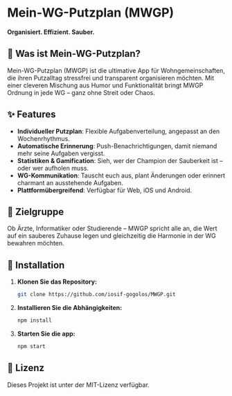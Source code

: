 # Mein-WG-Putzplan (MWGP)  
**Organisiert. Effizient. Sauber.**  

## 🧹 Was ist Mein-WG-Putzplan?  
Mein-WG-Putzplan (MWGP) ist die ultimative App für Wohngemeinschaften, die ihren Putzalltag stressfrei und transparent organisieren möchten. Mit einer cleveren Mischung aus Humor und Funktionalität bringt MWGP Ordnung in jede WG – ganz ohne Streit oder Chaos.  

## ✨ Features  
- **Individueller Putzplan**: Flexible Aufgabenverteilung, angepasst an den Wochenrhythmus.  
- **Automatische Erinnerung**: Push-Benachrichtigungen, damit niemand mehr seine Aufgaben vergisst.  
- **Statistiken & Gamification**: Sieh, wer der Champion der Sauberkeit ist – oder wer aufholen muss.  
- **WG-Kommunikation**: Tauscht euch aus, plant Änderungen oder erinnert charmant an ausstehende Aufgaben.  
- **Plattformübergreifend**: Verfügbar für Web, iOS und Android.  

## 🎯 Zielgruppe  
Ob Ärzte, Informatiker oder Studierende – MWGP spricht alle an, die Wert auf ein sauberes Zuhause legen und gleichzeitig die Harmonie in der WG bewahren möchten.  

## 🚀 Installation  
1. **Klonen Sie das Repository:**  
   ```bash  
   git clone https://github.com/iosif-gogolos/MWGP.git  
2. **Installieren Sie die Abhängigkeiten:**
   ```bash
   npm install  
3. **Starten Sie die app:**
   ```bash
   npm start  

## 📜 Lizenz
Dieses Projekt ist unter der MIT-Lizenz verfügbar.
